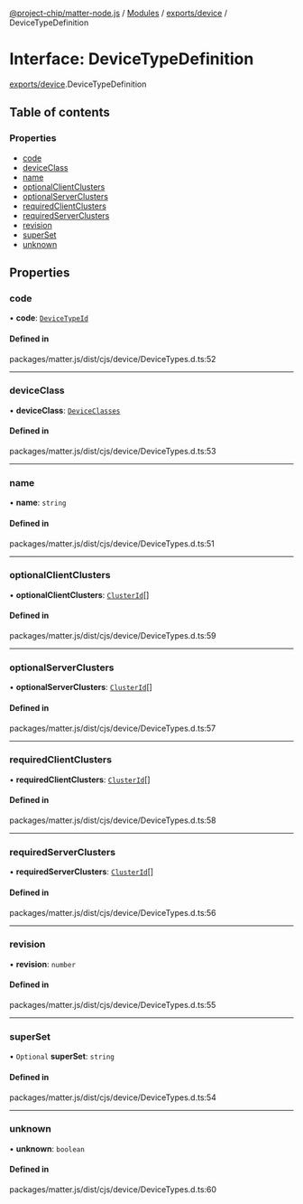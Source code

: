 [@project-chip/matter-node.js](../README.md) / [Modules](../modules.md) / [exports/device](../modules/exports_device.md) / DeviceTypeDefinition

# Interface: DeviceTypeDefinition

[exports/device](../modules/exports_device.md).DeviceTypeDefinition

## Table of contents

### Properties

- [code](exports_device.DeviceTypeDefinition.md#code)
- [deviceClass](exports_device.DeviceTypeDefinition.md#deviceclass)
- [name](exports_device.DeviceTypeDefinition.md#name)
- [optionalClientClusters](exports_device.DeviceTypeDefinition.md#optionalclientclusters)
- [optionalServerClusters](exports_device.DeviceTypeDefinition.md#optionalserverclusters)
- [requiredClientClusters](exports_device.DeviceTypeDefinition.md#requiredclientclusters)
- [requiredServerClusters](exports_device.DeviceTypeDefinition.md#requiredserverclusters)
- [revision](exports_device.DeviceTypeDefinition.md#revision)
- [superSet](exports_device.DeviceTypeDefinition.md#superset)
- [unknown](exports_device.DeviceTypeDefinition.md#unknown)

## Properties

### code

• **code**: [`DeviceTypeId`](../modules/exports_datatype.md#devicetypeid)

#### Defined in

packages/matter.js/dist/cjs/device/DeviceTypes.d.ts:52

___

### deviceClass

• **deviceClass**: [`DeviceClasses`](../enums/exports_device.DeviceClasses.md)

#### Defined in

packages/matter.js/dist/cjs/device/DeviceTypes.d.ts:53

___

### name

• **name**: `string`

#### Defined in

packages/matter.js/dist/cjs/device/DeviceTypes.d.ts:51

___

### optionalClientClusters

• **optionalClientClusters**: [`ClusterId`](../modules/exports_datatype.md#clusterid)[]

#### Defined in

packages/matter.js/dist/cjs/device/DeviceTypes.d.ts:59

___

### optionalServerClusters

• **optionalServerClusters**: [`ClusterId`](../modules/exports_datatype.md#clusterid)[]

#### Defined in

packages/matter.js/dist/cjs/device/DeviceTypes.d.ts:57

___

### requiredClientClusters

• **requiredClientClusters**: [`ClusterId`](../modules/exports_datatype.md#clusterid)[]

#### Defined in

packages/matter.js/dist/cjs/device/DeviceTypes.d.ts:58

___

### requiredServerClusters

• **requiredServerClusters**: [`ClusterId`](../modules/exports_datatype.md#clusterid)[]

#### Defined in

packages/matter.js/dist/cjs/device/DeviceTypes.d.ts:56

___

### revision

• **revision**: `number`

#### Defined in

packages/matter.js/dist/cjs/device/DeviceTypes.d.ts:55

___

### superSet

• `Optional` **superSet**: `string`

#### Defined in

packages/matter.js/dist/cjs/device/DeviceTypes.d.ts:54

___

### unknown

• **unknown**: `boolean`

#### Defined in

packages/matter.js/dist/cjs/device/DeviceTypes.d.ts:60
